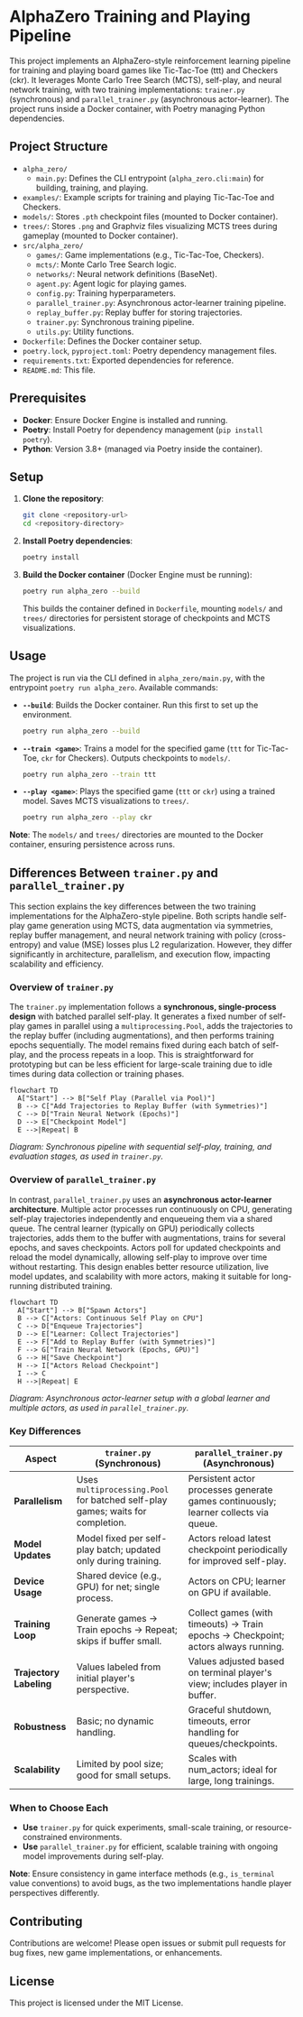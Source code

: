 # AlphaZero Training and Playing Pipeline

This project implements an AlphaZero-style reinforcement learning pipeline for training and playing board games like Tic-Tac-Toe (ttt) and Checkers (ckr). It leverages Monte Carlo Tree Search (MCTS), self-play, and neural network training, with two training implementations: `trainer.py` (synchronous) and `parallel_trainer.py` (asynchronous actor-learner). The project runs inside a Docker container, with Poetry managing Python dependencies.

## Project Structure

- `alpha_zero/`
  - `main.py`: Defines the CLI entrypoint (`alpha_zero.cli:main`) for building, training, and playing.
- `examples/`: Example scripts for training and playing Tic-Tac-Toe and Checkers.
- `models/`: Stores `.pth` checkpoint files (mounted to Docker container).
- `trees/`: Stores `.png` and Graphviz files visualizing MCTS trees during gameplay (mounted to Docker container).
- `src/alpha_zero/`
  - `games/`: Game implementations (e.g., Tic-Tac-Toe, Checkers).
  - `mcts/`: Monte Carlo Tree Search logic.
  - `networks/`: Neural network definitions (BaseNet).
  - `agent.py`: Agent logic for playing games.
  - `config.py`: Training hyperparameters.
  - `parallel_trainer.py`: Asynchronous actor-learner training pipeline.
  - `replay_buffer.py`: Replay buffer for storing trajectories.
  - `trainer.py`: Synchronous training pipeline.
  - `utils.py`: Utility functions.
- `Dockerfile`: Defines the Docker container setup.
- `poetry.lock`, `pyproject.toml`: Poetry dependency management files.
- `requirements.txt`: Exported dependencies for reference.
- `README.md`: This file.

## Prerequisites

- **Docker**: Ensure Docker Engine is installed and running.
- **Poetry**: Install Poetry for dependency management (`pip install poetry`).
- **Python**: Version 3.8+ (managed via Poetry inside the container).

## Setup

1. **Clone the repository**:
   ```bash
   git clone <repository-url>
   cd <repository-directory>
   ```

2. **Install Poetry dependencies**:
   ```bash
   poetry install
   ```

3. **Build the Docker container** (Docker Engine must be running):
   ```bash
   poetry run alpha_zero --build
   ```

   This builds the container defined in `Dockerfile`, mounting `models/` and `trees/` directories for persistent storage of checkpoints and MCTS visualizations.

## Usage

The project is run via the CLI defined in `alpha_zero/main.py`, with the entrypoint `poetry run alpha_zero`. Available commands:

- **`--build`**: Builds the Docker container. Run this first to set up the environment.
  ```bash
  poetry run alpha_zero --build
  ```

- **`--train <game>`**: Trains a model for the specified game (`ttt` for Tic-Tac-Toe, `ckr` for Checkers). Outputs checkpoints to `models/`.
  ```bash
  poetry run alpha_zero --train ttt
  ```

- **`--play <game>`**: Plays the specified game (`ttt` or `ckr`) using a trained model. Saves MCTS visualizations to `trees/`.
  ```bash
  poetry run alpha_zero --play ckr
  ```

**Note**: The `models/` and `trees/` directories are mounted to the Docker container, ensuring persistence across runs.

## Differences Between `trainer.py` and `parallel_trainer.py`

This section explains the key differences between the two training implementations for the AlphaZero-style pipeline. Both scripts handle self-play game generation using MCTS, data augmentation via symmetries, replay buffer management, and neural network training with policy (cross-entropy) and value (MSE) losses plus L2 regularization. However, they differ significantly in architecture, parallelism, and execution flow, impacting scalability and efficiency.

### Overview of `trainer.py`

The `trainer.py` implementation follows a **synchronous, single-process design** with batched parallel self-play. It generates a fixed number of self-play games in parallel using a `multiprocessing.Pool`, adds the trajectories to the replay buffer (including augmentations), and then performs training epochs sequentially. The model remains fixed during each batch of self-play, and the process repeats in a loop. This is straightforward for prototyping but can be less efficient for large-scale training due to idle times during data collection or training phases.
```mermaid
flowchart TD
  A["Start"] --> B["Self Play (Parallel via Pool)"]
  B --> C["Add Trajectories to Replay Buffer (with Symmetries)"]
  C --> D["Train Neural Network (Epochs)"]
  D --> E["Checkpoint Model"]
  E -->|Repeat| B
```
*Diagram: Synchronous pipeline with sequential self-play, training, and evaluation stages, as used in `trainer.py`.*

### Overview of `parallel_trainer.py`

In contrast, `parallel_trainer.py` uses an **asynchronous actor-learner architecture**. Multiple actor processes run continuously on CPU, generating self-play trajectories independently and enqueueing them via a shared queue. The central learner (typically on GPU) periodically collects trajectories, adds them to the buffer with augmentations, trains for several epochs, and saves checkpoints. Actors poll for updated checkpoints and reload the model dynamically, allowing self-play to improve over time without restarting. This design enables better resource utilization, live model updates, and scalability with more actors, making it suitable for long-running distributed training.
```mermaid
flowchart TD
  A["Start"] --> B["Spawn Actors"]
  B --> C["Actors: Continuous Self Play on CPU"]
  C --> D["Enqueue Trajectories"]
  D --> E["Learner: Collect Trajectories"]
  E --> F["Add to Replay Buffer (with Symmetries)"]
  F --> G["Train Neural Network (Epochs, GPU)"]
  G --> H["Save Checkpoint"]
  H --> I["Actors Reload Checkpoint"]
  I --> C
  H -->|Repeat| E
```
*Diagram: Asynchronous actor-learner setup with a global learner and multiple actors, as used in `parallel_trainer.py`.*

### Key Differences

| Aspect | `trainer.py` (Synchronous) | `parallel_trainer.py` (Asynchronous) |
| --- | --- | --- |
| **Parallelism** | Uses `multiprocessing.Pool` for batched self-play games; waits for completion. | Persistent actor processes generate games continuously; learner collects via queue. |
| **Model Updates** | Model fixed per self-play batch; updated only during training. | Actors reload latest checkpoint periodically for improved self-play. |
| **Device Usage** | Shared device (e.g., GPU) for net; single process. | Actors on CPU; learner on GPU if available. |
| **Training Loop** | Generate games → Train epochs → Repeat; skips if buffer small. | Collect games (with timeouts) → Train epochs → Checkpoint; actors always running. |
| **Trajectory Labeling** | Values labeled from initial player's perspective. | Values adjusted based on terminal player's view; includes player in buffer. |
| **Robustness** | Basic; no dynamic handling. | Graceful shutdown, timeouts, error handling for queues/checkpoints. |
| **Scalability** | Limited by pool size; good for small setups. | Scales with num_actors; ideal for large, long trainings. |

### When to Choose Each

- **Use** `trainer.py` for quick experiments, small-scale training, or resource-constrained environments.
- **Use** `parallel_trainer.py` for efficient, scalable training with ongoing model improvements during self-play.

**Note**: Ensure consistency in game interface methods (e.g., `is_terminal` value conventions) to avoid bugs, as the two implementations handle player perspectives differently.

## Contributing

Contributions are welcome! Please open issues or submit pull requests for bug fixes, new game implementations, or enhancements.

## License

This project is licensed under the MIT License.